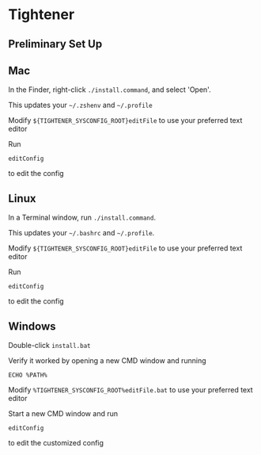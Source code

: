 # Tightener

## Preliminary Set Up

## Mac

In the Finder, right-click `./install.command`, and select 'Open'.

This updates your `~/.zshenv` and `~/.profile`

Modify `${TIGHTENER_SYSCONFIG_ROOT}editFile` to use your preferred text editor

Run

```
editConfig
```

to edit the config

## Linux

In a Terminal window, run `./install.command`. 

This updates your `~/.bashrc` and `~/.profile`.

Modify `${TIGHTENER_SYSCONFIG_ROOT}editFile` to use your preferred text editor

Run

```
editConfig
```

to edit the config

## Windows

Double-click `install.bat`

Verify it worked by opening a new CMD window and running 

```
ECHO %PATH%
```

Modify `%TIGHTENER_SYSCONFIG_ROOT%editFile.bat` to use your preferred text editor

Start a new CMD window and run 

```
editConfig
```

to edit the customized config

